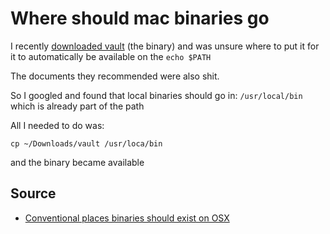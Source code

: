 # Where should mac binaries go

I recently [downloaded vault](https://learn.hashicorp.com/vault/getting-started/install) (the binary) and was unsure where to put it for it to automatically be available on the `echo $PATH`

The documents they recommended were also shit.

So I googled and found that local binaries should go in: `/usr/local/bin` which is already part of the path

All I needed to do was:

    cp ~/Downloads/vault /usr/loca/bin

and the binary became available

## Source

* [Conventional places binaries should exist on OSX](https://superuser.com/questions/7150/mac-os-x-conventional-places-where-binary-files-should-live)



